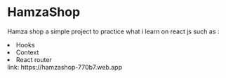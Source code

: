 # HamzaShop
<p> Hamza shop a simple  project to practice what i learn on react js  such as :</p>
<li>Hooks</li>
<li>Context</li>
<li>React router</li>
link:  https://hamzashop-770b7.web.app
